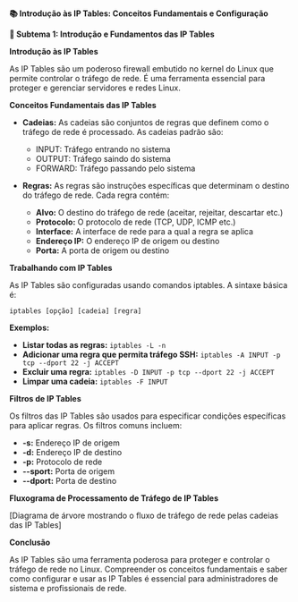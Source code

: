 **📚 Introdução às IP Tables: Conceitos Fundamentais e Configuração**

**📌 Subtema 1: Introdução e Fundamentos das IP Tables**

**Introdução às IP Tables**

As IP Tables são um poderoso firewall embutido no kernel do Linux que permite controlar o tráfego de rede. É uma ferramenta essencial para proteger e gerenciar servidores e redes Linux.

**Conceitos Fundamentais das IP Tables**

* **Cadeias:** As cadeias são conjuntos de regras que definem como o tráfego de rede é processado. As cadeias padrão são:
    * INPUT: Tráfego entrando no sistema
    * OUTPUT: Tráfego saindo do sistema
    * FORWARD: Tráfego passando pelo sistema

* **Regras:** As regras são instruções específicas que determinam o destino do tráfego de rede. Cada regra contém:
    * **Alvo:** O destino do tráfego de rede (aceitar, rejeitar, descartar etc.)
    * **Protocolo:** O protocolo de rede (TCP, UDP, ICMP etc.)
    * **Interface:** A interface de rede para a qual a regra se aplica
    * **Endereço IP:** O endereço IP de origem ou destino
    * **Porta:** A porta de origem ou destino

**Trabalhando com IP Tables**

As IP Tables são configuradas usando comandos iptables. A sintaxe básica é:

```
iptables [opção] [cadeia] [regra]
```

**Exemplos:**

* **Listar todas as regras:** `iptables -L -n`
* **Adicionar uma regra que permita tráfego SSH:** `iptables -A INPUT -p tcp --dport 22 -j ACCEPT`
* **Excluir uma regra:** `iptables -D INPUT -p tcp --dport 22 -j ACCEPT`
* **Limpar uma cadeia:** `iptables -F INPUT`

**Filtros de IP Tables**

Os filtros das IP Tables são usados para especificar condições específicas para aplicar regras. Os filtros comuns incluem:

* **-s:** Endereço IP de origem
* **-d:** Endereço IP de destino
* **-p:** Protocolo de rede
* **--sport:** Porta de origem
* **--dport:** Porta de destino

**Fluxograma de Processamento de Tráfego de IP Tables**

[Diagrama de árvore mostrando o fluxo de tráfego de rede pelas cadeias das IP Tables]

**Conclusão**

As IP Tables são uma ferramenta poderosa para proteger e controlar o tráfego de rede no Linux. Compreender os conceitos fundamentais e saber como configurar e usar as IP Tables é essencial para administradores de sistema e profissionais de rede.